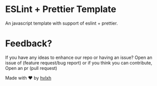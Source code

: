 # ESLint + Prettier Template

An javascript template with support of eslint + prettier.

# Feedback?
If you have any ideas to enhance our repo or having an issue? Open an issue of (feature request/bug report) or if you think you can contribute, Open an pr (pull request)

Made with ❤ by [hvlxh](https://github.com/hvlxh)